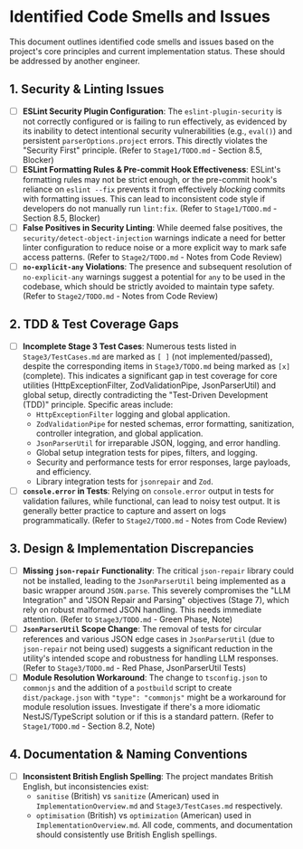 # Identified Code Smells and Issues

This document outlines identified code smells and issues based on the project's core principles and current implementation status. These should be addressed by another engineer.

## 1. Security & Linting Issues

- [ ] **ESLint Security Plugin Configuration**: The `eslint-plugin-security` is not correctly configured or is failing to run effectively, as evidenced by its inability to detect intentional security vulnerabilities (e.g., `eval()`) and persistent `parserOptions.project` errors. This directly violates the "Security First" principle. (Refer to `Stage1/TODO.md` - Section 8.5, Blocker)
- [ ] **ESLint Formatting Rules & Pre-commit Hook Effectiveness**: ESLint's formatting rules may not be strict enough, or the pre-commit hook's reliance on `eslint --fix` prevents it from effectively *blocking* commits with formatting issues. This can lead to inconsistent code style if developers do not manually run `lint:fix`. (Refer to `Stage1/TODO.md` - Section 8.5, Blocker)
- [ ] **False Positives in Security Linting**: While deemed false positives, the `security/detect-object-injection` warnings indicate a need for better linter configuration to reduce noise or a more explicit way to mark safe access patterns. (Refer to `Stage2/TODO.md` - Notes from Code Review)
- [ ] **`no-explicit-any` Violations**: The presence and subsequent resolution of `no-explicit-any` warnings suggest a potential for `any` to be used in the codebase, which should be strictly avoided to maintain type safety. (Refer to `Stage2/TODO.md` - Notes from Code Review)

## 2. TDD & Test Coverage Gaps

- [ ] **Incomplete Stage 3 Test Cases**: Numerous tests listed in `Stage3/TestCases.md` are marked as `[ ]` (not implemented/passed), despite the corresponding items in `Stage3/TODO.md` being marked as `[x]` (complete). This indicates a significant gap in test coverage for core utilities (HttpExceptionFilter, ZodValidationPipe, JsonParserUtil) and global setup, directly contradicting the "Test-Driven Development (TDD)" principle. Specific areas include:
  - `HttpExceptionFilter` logging and global application.
  - `ZodValidationPipe` for nested schemas, error formatting, sanitization, controller integration, and global application.
  - `JsonParserUtil` for irreparable JSON, logging, and error handling.
  - Global setup integration tests for pipes, filters, and logging.
  - Security and performance tests for error responses, large payloads, and efficiency.
  - Library integration tests for `jsonrepair` and `Zod`.
- [ ] **`console.error` in Tests**: Relying on `console.error` output in tests for validation failures, while functional, can lead to noisy test output. It is generally better practice to capture and assert on logs programmatically. (Refer to `Stage2/TODO.md` - Notes from Code Review)

## 3. Design & Implementation Discrepancies

- [ ] **Missing `json-repair` Functionality**: The critical `json-repair` library could not be installed, leading to the `JsonParserUtil` being implemented as a basic wrapper around `JSON.parse`. This severely compromises the "LLM Integration" and "JSON Repair and Parsing" objectives (Stage 7), which rely on robust malformed JSON handling. This needs immediate attention. (Refer to `Stage3/TODO.md` - Green Phase, Note)
- [ ] **`JsonParserUtil` Scope Change**: The removal of tests for circular references and various JSON edge cases in `JsonParserUtil` (due to `json-repair` not being used) suggests a significant reduction in the utility's intended scope and robustness for handling LLM responses. (Refer to `Stage3/TODO.md` - Red Phase, JsonParserUtil Tests)
- [ ] **Module Resolution Workaround**: The change to `tsconfig.json` to `commonjs` and the addition of a `postbuild` script to create `dist/package.json` with `"type": "commonjs"` might be a workaround for module resolution issues. Investigate if there's a more idiomatic NestJS/TypeScript solution or if this is a standard pattern. (Refer to `Stage1/TODO.md` - Section 8.2, Note)

## 4. Documentation & Naming Conventions

- [ ] **Inconsistent British English Spelling**: The project mandates British English, but inconsistencies exist:
  - `sanitise` (British) vs `sanitize` (American) used in `ImplementationOverview.md` and `Stage3/TestCases.md` respectively.
  - `optimisation` (British) vs `optimization` (American) used in `ImplementationOverview.md`.
    All code, comments, and documentation should consistently use British English spellings.
